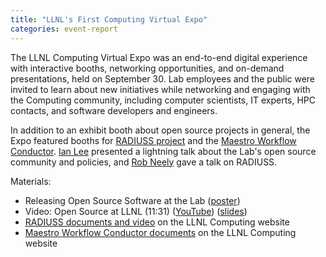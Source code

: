 ```yaml
---
title: "LLNL's First Computing Virtual Expo"
categories: event-report
---
```


The LLNL Computing Virtual Expo was an end-to-end digital experience with interactive booths, networking opportunities, and on-demand presentations, held on September 30. Lab employees and the public were invited to learn about new initiatives while networking and engaging with the Computing community, including computer scientists, IT experts, HPC contacts, and software developers and engineers.

In addition to an exhibit booth about open source projects in general, the Expo featured booths for [RADIUSS project](https://software.llnl.gov/radiuss/) and the [Maestro Workflow Conductor](https://github.com/LLNL/maestrowf). [Ian Lee](https://github.com/IanLee1521) presented a lightning talk about the Lab's open source community and policies, and [Rob Neely](https://github.com/neely4) gave a talk on RADIUSS.

Materials:
- Releasing Open Source Software at the Lab ([poster](https://computing.llnl.gov/sites/default/files/public/COMP_Poster_OSS.pdf))
- Video: Open Source at LLNL (11:31) ([YouTube](https://youtu.be/kL4wIYhNVxE)) ([slides](https://computing.llnl.gov/sites/default/files/public/2020CompExpo_Open_Source.pdf))
- [RADIUSS documents and video](https://computing.llnl.gov/projects/radiuss) on the LLNL Computing website
- [Maestro Workflow Conductor documents](https://computing.llnl.gov/projects/maestro-workflow-conductor) on the LLNL Computing website
